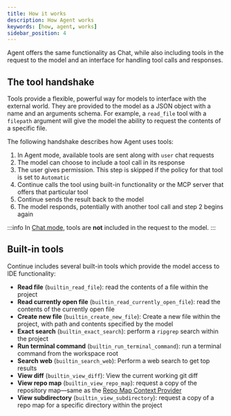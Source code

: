 ```yaml
---
title: How it works
description: How Agent works
keywords: [how, agent, works]
sidebar_position: 4
---
```


Agent offers the same functionality as Chat, while also including tools in the request to the model and an interface for handling tool calls and responses.

## The tool handshake

Tools provide a flexible, powerful way for models to interface with the external world. They are provided to the model as a JSON object with a name and an arguments schema. For example, a `read_file` tool with a `filepath` argument will give the model the ability to request the contents of a specific file. 

The following handshake describes how Agent uses tools:
1. In Agent mode, available tools are sent along with `user` chat requests
2. The model can choose to include a tool call in its response
3. The user gives permission. This step is skipped if the policy for that tool is set to `Automatic`
4. Continue calls the tool using built-in functionality or the MCP server that offers that particular tool
5. Continue sends the result back to the model
6. The model responds, potentially with another tool call and step 2 begins again

:::info
In [Chat mode](../chat/how-to-use-it.md), tools are **not** included in the request to the model.
:::

## Built-in tools

Continue includes several built-in tools which provide the model access to IDE functionality:

- **Read file** (`builtin_read_file`): read the contents of a file within the project
- **Read currently open file** (`builtin_read_currently_open_file`): read the contents of the currently open file
- **Create new file** (`builtin_create_new_file`): Create a new file within the project, with path and contents specified by the model
- **Exact search** (`builtin_exact_search`): perform a `ripgrep` search within the project
- **Run terminal command** (`builtin_run_terminal_command`): run a terminal command from the workspace root
- **Search web**  (`builtin_search_web`): Perform a web search to get top results
- **View diff** (`builtin_view_diff`): View the current working git diff
- **View repo map** (`builtin_view_repo_map`): request a copy of the repository map—same as the [Repo Map Context Provider](../customize/context-providers.mdx#repository-map)
- **View subdirectory** (`builtin_view_subdirectory`): request a copy of a repo map for a specific directory within the project
